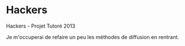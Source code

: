 Hackers
=======

Hackers - Projet Tutoré 2013

Je m'occuperai de refaire un peu les méthodes de diffusion en rentrant.
